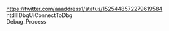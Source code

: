 https://twitter.com/aaaddress1/status/1525448572279619584     ntdll!DbgUiConnectToDbg          
Debug_Process
